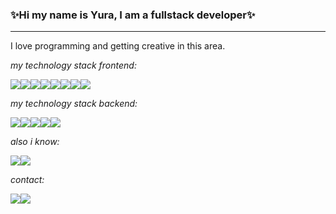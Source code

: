 ### ✨Hi my name is Yura, I am a fullstack developer✨
___
I love programming and getting creative in this area.

*my technology stack frontend:*

<img src="https://img.shields.io/badge/html-0d1117?style=for-the-badge&logo=html5&logoColor=E34F26"><img src="https://img.shields.io/badge/css-0d1117?style=for-the-badge&logo=css3&logoColor=1572B6"><img src="https://img.shields.io/badge/sass-0d1117?style=for-the-badge&logo=sass&logoColor=CC6699"><!-- <img src="https://img.shields.io/badge/postcss-0d1117?style=for-the-badge&logo=postcss&logoColor=DD3A0A"> --><img src="https://img.shields.io/badge/js-0d1117?style=for-the-badge&logo=javascript&logoColor=F7DF1E"><img src="https://img.shields.io/badge/vue.js-0d1117?style=for-the-badge&logo=vuedotjs&logoColor=4FC08D"><img src="https://img.shields.io/badge/react.js-0d1117?style=for-the-badge&logo=react&logoColor=61DAFB"><img src="https://img.shields.io/badge/webpack-0d1117?style=for-the-badge&logo=webpack&logoColor=8DD6F9"><img src="https://img.shields.io/badge/axios-0d1117?style=for-the-badge&logo=axios&logoColor=5A29E4">

*my technology stack backend:*

<img src="https://img.shields.io/badge/express-0d1117?style=for-the-badge&logo=express&logoColor=ffffff"><img src="https://img.shields.io/badge/mysql-0d1117?style=for-the-badge&logo=mysql&logoColor=4479A1"><img src="https://img.shields.io/badge/mongodb-0d1117?style=for-the-badge&logo=mongodb&logoColor=47A248"><img src="https://img.shields.io/badge/graphql-0d1117?style=for-the-badge&logo=graphql&logoColor=E10098"><img src="https://img.shields.io/badge/apollographql-0d1117?style=for-the-badge&logo=apollographql&logoColor=5A29E4">

*also i know:*

<img src="https://img.shields.io/badge/git-0d1117?style=for-the-badge&logo=git&logoColor=F05032"><img src="https://img.shields.io/badge/nginx-0d1117?style=for-the-badge&logo=nginx&logoColor=009639">

*contact:*

<a href="https://t.me/Yuranchlk"><img src="https://img.shields.io/badge/telegram-0d1117?style=for-the-badge&logo=telegram&logoColor=26A5E4"></a><a href="https://vk.com/y.shlyapin"><img src="https://img.shields.io/badge/vk-0d1117?style=for-the-badge&logo=vk&logoColor=0077FF"></a>
